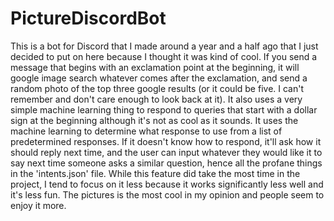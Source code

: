 # PictureDiscordBot

This is a bot for Discord that I made around a year and a half ago that I just decided to put on here because I thought it was kind of cool. 
If you send a message that begins with an exclamation point at the beginning, it will google image search whatever comes after the exclamation,
and send a random photo of the top three google results (or it could be five. I can't remember and don't care enough to look back at it).
It also uses a very simple machine learning thing to respond to queries that start with a dollar sign at the beginning although it's not as cool as it sounds.
It uses the machine learning to determine what response to use from a list of predetermined responses. If it doesn't know how to respond, it'll
ask how it should reply next time, and the user can input whatever they would like it to say next time someone asks a similar question, hence all the
profane things in the 'intents.json' file. While this feature did take the most time in the project, I tend to focus on it less because it works
significantly less well and it's less fun. The pictures is the most cool in my opinion and people seem to enjoy it more.
